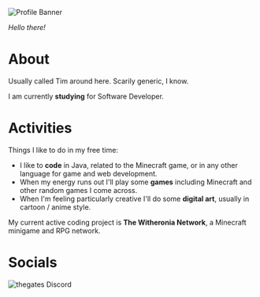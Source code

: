 ![Profile Banner](https://github.com/thegatesdev/thegatesdev/assets/69715898/a09a31bd-bec9-4c9b-bc34-c25c7f9d8f07)

*Hello there!*

# About

Usually called Tim around here. Scarily generic, I know.

I am currently **studying** for Software Developer.

# Activities

Things I like to do in my free time:
- I like to **code** in Java, related to the Minecraft game, or in any other language for game and web development.
- When my energy runs out I'll play some **games** including Minecraft and other random games I come across.
- When I'm feeling particularly creative I'll do some **digital art**, usually in cartoon / anime style.

My current active coding project is **The Witheronia Network**, a Minecraft minigame and RPG network.

# Socials

![thegates Discord](https://img.shields.io/badge/thegates-test?style=for-the-badge&logo=discord&logoColor=white&label=Discord&labelColor=%23060514&color=%2378FF1E)
